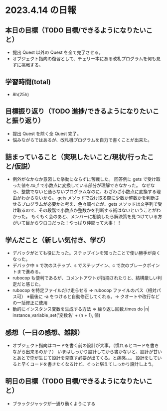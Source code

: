 # 2023.4.14 の日報

## 本日の目標（TODO 目標/できるようになりたいこと）

- 提出 Quest 以外の Quest を全て完了させる。
- オブジェクト指向の復習として、チェリー本にある改札プログラムを何も見ずに挑戦する。

## 学習時間(total)

- 8h(25h)

## 目標振り返り（TODO 進捗/できるようになりたいこと振り返り）

- 提出 Quest を除く全 Quest 完了。
- 悩みながらではあるが、改札機プログラムを自力で書くことが出来た。

## 詰まっていること（実現したいこと/現状/行ったこと/仮説）

- 例外がなかなか意図した挙動にならずに苦戦した。
  回答例に gets で受け取った値を.to_f で小数点に変換している部分が理解できなかった。
  なぜなら、整数でないと通らないプログラムなのに、わざわざ小数点に変換する理由がわからないから。
  gets メソッドで受け取る際に少数か整数かを判断させるプログラムが必要かと考え、色々調べたが、gets メソッドは文字列で受け取るので、その段階で小数点か整数かを判断する術はないということがわかった。
  もくもく会のあと、メンバーに相談したら解決策を見つけている方がいて目からウロコだった！やっぱり仲間って大事！！

## 学んだこと（新しい気付き、学び）

- デバックがとても役にたった。ステップインを知ったことで使い勝手が良くなった。
- デバック中 n で次のステップ、s でステップイン、c で次のブレークポイントまで進める。
- rubocop も便利であるが、コメントアウトが指摘されたりと、結構厳しい判定だと感じた。
- rubocop を特定ファイルだけ走らせる => rubocop ファイルのパス（相対パス可）
  ※最後に -a をつけると自動修正してくれる。→ クオートや改行などの一括修正に使用
- 動的にインスタンス変数を生成する方法 => 繰り返し回数.times do |n| instance_variable_set('変数名' + (n + 1), 値)

## 感想（一日の感想、雑談）

- オブジェクト指向はコードを書く前の設計が大事。（慣れるとコードを書きながら出来るのか？）
  いまはしっかり設計してから書かないと、設計が甘いとあとで歪が生じて設計を見直す必要が出てくる。と痛感。。。
  設計をしていると早くコードを書きたくなるけど、ぐっと堪えてしっかり設計しよう。

## 明日の目標（TODO 目標/できるようになりたいこと）

- ブラックジャックが一通り動くようにする
